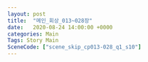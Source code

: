 ```yaml
---
layout: post
title:  "메인_회상_013~028장"
date:   2020-08-24 14:00:00 +0000
categories: Main
Tags: Story Main
SceneCode: ["scene_skip_cp013-028_q1_s10"]
---
```

